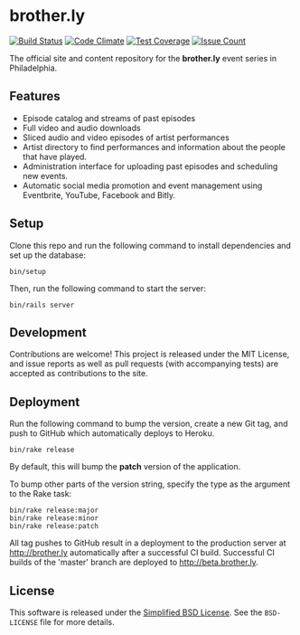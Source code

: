 # brother.ly

[![Build Status](https://travis-ci.org/waxpoetic/brotherly.svg?branch=master)](https://travis-ci.org/waxpoetic/brotherly)
[![Code Climate](https://codeclimate.com/github/waxpoetic/brotherly/badges/gpa.svg)](https://codeclimate.com/github/waxpoetic/brotherly)
[![Test Coverage](https://codeclimate.com/github/waxpoetic/brotherly/badges/coverage.svg)](https://codeclimate.com/github/waxpoetic/brotherly/coverage)
[![Issue Count](https://codeclimate.com/github/waxpoetic/brotherly/badges/issue_count.svg)](https://codeclimate.com/github/waxpoetic/brotherly)

The official site and content repository for the **brother.ly** event
series in Philadelphia.

## Features

- Episode catalog and streams of past episodes
- Full video and audio downloads
- Sliced audio and video episodes of artist performances
- Artist directory to find performances and information about the
    people that have played.
- Administration interface for uploading past episodes and scheduling
    new events.
- Automatic social media promotion and event management using
    Eventbrite, YouTube, Facebook and Bitly.

## Setup

Clone this repo and run the following command to install dependencies
and set up the database:

    bin/setup

Then, run the following command to start the server:

    bin/rails server

## Development

Contributions are welcome! This project is released under the MIT
License, and issue reports as well as pull requests (with accompanying
tests) are accepted as contributions to the site.

## Deployment

Run the following command to bump the version, create a new Git tag, and
push to GitHub which automatically deploys to Heroku.

    bin/rake release

By default, this will bump the **patch** version of the application.

To bump other parts of the version string, specify the type as the
argument to the Rake task:

    bin/rake release:major
    bin/rake release:minor
    bin/rake release:patch

All tag pushes to GitHub result in a deployment to the production
server at http://brother.ly automatically after a successful CI build.
Successful CI builds of the 'master' branch are deployed to
http://beta.brother.ly.

## License

This software is released under the [Simplified BSD
License](https://opensource.org/licenses/BSD-2-Clause). See the
`BSD-LICENSE` file for more details.


